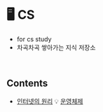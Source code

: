 #  🖥️ CS
- for cs study   
- 차곡차곡 쌓아가는 지식 저장소
</br>

## Contents
* [인터넷의 원리](https://blog.naver.com/wngjs3/222053320101)
💡 [운영체제](https://github.com/ERIN56/CS-STUDY/blob/master/%EC%9A%B4%EC%98%81%EC%B2%B4%EC%A0%9C/README.md)

